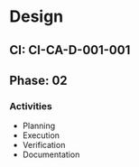 # Design

## CI: CI-CA-D-001-001
## Phase: 02

### Activities
- Planning
- Execution
- Verification
- Documentation
